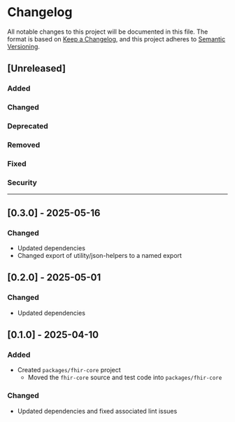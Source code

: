 # Changelog

All notable changes to this project will be documented in this file.
The format is based on [Keep a Changelog](https://keepachangelog.com/en/1.1.0/), and this project adheres to [Semantic Versioning](https://semver.org/spec/v2.0.0.html).

## [Unreleased]

### Added

### Changed

### Deprecated

### Removed

### Fixed

### Security

---

## [0.3.0] - 2025-05-16

### Changed

- Updated dependencies
- Changed export of utility/json-helpers to a named export

## [0.2.0] - 2025-05-01

### Changed

- Updated dependencies


## [0.1.0] - 2025-04-10

### Added

- Created `packages/fhir-core` project
  - Moved the `fhir-core` source and test code into `packages/fhir-core`

### Changed

- Updated dependencies and fixed associated lint issues
